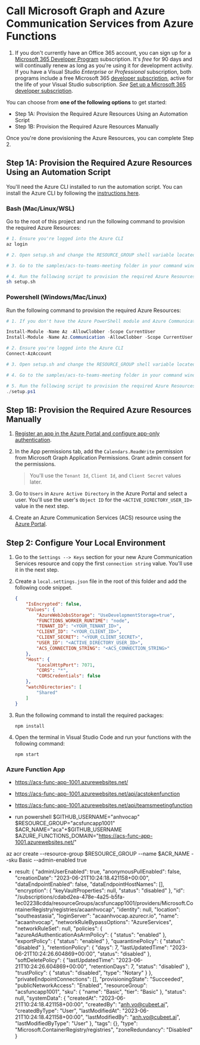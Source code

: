 # Call Microsoft Graph and Azure Communication Services from Azure Functions

1. If you don't currently have an Office 365 account, you can sign up for a [Microsoft 365 Developer Program](https://cda.ms/1Jp) subscription. It's *free* for 90 days and will continually renew as long as you're using it for development activity. If you have a Visual Studio *Enterprise* or *Professional* subscription, both programs include a free Microsoft 365 [developer subscription](https://aka.ms/MyVisualStudioBenefits), active for the life of your Visual Studio subscription. *See* [Set up a Microsoft 365 developer subscription](https://cda.ms/1Jq).

You can choose from **one of the following options** to get started:
- Step 1A: Provision the Required Azure Resources Using an Automation Script
- Step 1B: Provision the Required Azure Resources Manually

Once you're done provisioning the Azure Resources, you can complete Step 2.

## Step 1A: Provision the Required Azure Resources Using an Automation Script

You'll need the Azure CLI installed to run the automation script. You can install the Azure CLI by following the [instructions here](https://docs.microsoft.com/cli/azure/install-azure-cli).

### Bash (Mac/Linux/WSL)

Go to the root of this project and run the following command to provision the required Azure Resources:

```bash
# 1. Ensure you're logged into the Azure CLI
az login

# 2. Open setup.sh and change the RESOURCE_GROUP shell variable located at the top of the file to the value you'd like to use.

# 3. Go to the samples/acs-to-teams-meeting folder in your command window.

# 4. Run the following script to provision the required Azure Resources
sh setup.sh
```

### Powershell (Windows/Mac/Linux)

Run the following command to provision the required Azure Resources:

```powershell
# 1. If you don't have the Azure PowerShell module and Azure Communication Services module installed, run the following commands to install them:

Install-Module -Name Az -AllowClobber -Scope CurrentUser
Install-Module -Name Az.Communication -AllowClobber -Scope CurrentUser

# 2. Ensure you're logged into the Azure CLI
Connect-AzAccount

# 3. Open setup.sh and change the RESOURCE_GROUP shell variable located at the top of the file to the value you'd like to use

# 4. Go to the samples/acs-to-teams-meeting folder in your command window.

# 5. Run the following script to provision the required Azure Resources
./setup.ps1
```

## Step 1B: Provision the Required Azure Resources Manually

1. [Register an app in the Azure Portal and configure app-only authentication](https://docs.microsoft.com/en-us/graph/tutorials/javascript?tabs=aad&tutorial-step=7).

1. In the App permissions tab, add the `Calendars.ReadWrite` permission from Microsoft Graph Application Permissions. Grant admin consent for the permissions.

    > You'll use the `Tenant Id`, `Client Id`, and `Client Secret` values later.

1. Go to `Users` in `Azure Active Directory` in the Azure Portal and select a user. You'll use the user's `Object ID` for the `<ACTIVE_DIRECTORY_USER_ID>` value in the next step.

1. Create an Azure Communication Services (ACS) resource using the [Azure Portal](https://portal.azure.com).

## Step 2: Configure Your Local Environment

1. Go to the `Settings --> Keys` section for your new Azure Communication Services resource and copy the first `connection string` value. You'll use it in the next step.

1. Create a `local.settings.json` file in the root of this folder and add the following code snippet. 

    ```json
   {
        "IsEncrypted": false,
        "Values": {
            "AzureWebJobsStorage": "UseDevelopmentStorage=true",
            "FUNCTIONS_WORKER_RUNTIME": "node",
            "TENANT_ID": "<YOUR_TENANT_ID>",
            "CLIENT_ID": "<YOUR_CLIENT_ID>",
            "CLIENT_SECRET": "<YOUR_CLIENT_SECRET>",
            "USER_ID": "<ACTIVE_DIRECTORY_USER_ID>",
            "ACS_CONNECTION_STRING": "<ACS_CONNECTION_STRING>"
        },
        "Host": {
            "LocalHttpPort": 7071,
            "CORS": "*",
            "CORSCredentials": false
        },
        "watchDirectories": [
            "Shared"
        ]
    }
    ```

1. Run the following command to install the required packages:
    ```
    npm install
    ```

1. Open the terminal in Visual Studio Code and run your functions with the following command:

    ```
    npm start
    ```

### Azure Function App
- https://acs-func-app-1001.azurewebsites.net/
- https://acs-func-app-1001.azurewebsites.net/api/acstokenfunction
- https://acs-func-app-1001.azurewebsites.net/api/teamsmeetingfunction

- run powershell
$GITHUB_USERNAME="anhvocap"
$RESOURCE_GROUP="acsfuncapp1001"
$ACR_NAME="aca"+$GITHUB_USERNAME
$AZURE_FUNCTIONS_DOMAIN="https://acs-func-app-1001.azurewebsites.net/"

az acr create --resource-group $RESOURCE_GROUP --name $ACR_NAME --sku Basic --admin-enabled true

- result:
{
  "adminUserEnabled": true,
  "anonymousPullEnabled": false,
  "creationDate": "2023-06-21T10:24:18.421158+00:00",
  "dataEndpointEnabled": false,
  "dataEndpointHostNames": [],
  "encryption": {
    "keyVaultProperties": null,
    "status": "disabled"
  },
  "id": "/subscriptions/cdabd2ea-478e-4a25-b5fa-1ec02238cdda/resourceGroups/acsfuncapp1001/providers/Microsoft.ContainerRegistry/registries/acaanhvocap",
  "identity": null,
  "location": "southeastasia",
  "loginServer": "acaanhvocap.azurecr.io",
  "name": "acaanhvocap",
  "networkRuleBypassOptions": "AzureServices",
  "networkRuleSet": null,
  "policies": {
    "azureAdAuthenticationAsArmPolicy": {
      "status": "enabled"
    },
    "exportPolicy": {
      "status": "enabled"
    },
    "quarantinePolicy": {
      "status": "disabled"
    },
    "retentionPolicy": {
      "days": 7,
      "lastUpdatedTime": "2023-06-21T10:24:26.604869+00:00",
      "status": "disabled"
    },
    "softDeletePolicy": {
      "lastUpdatedTime": "2023-06-21T10:24:26.604869+00:00",
      "retentionDays": 7,
      "status": "disabled"
    },
    "trustPolicy": {
      "status": "disabled",
      "type": "Notary"
    }
  },
  "privateEndpointConnections": [],
  "provisioningState": "Succeeded",
  "publicNetworkAccess": "Enabled",
  "resourceGroup": "acsfuncapp1001",
  "sku": {
    "name": "Basic",
    "tier": "Basic"
  },
  "status": null,
  "systemData": {
    "createdAt": "2023-06-21T10:24:18.421158+00:00",
    "createdBy": "anh.vo@cubeet.ai",
    "createdByType": "User",
    "lastModifiedAt": "2023-06-21T10:24:18.421158+00:00",
    "lastModifiedBy": "anh.vo@cubeet.ai",
    "lastModifiedByType": "User"
  },
  "tags": {},
  "type": "Microsoft.ContainerRegistry/registries",
  "zoneRedundancy": "Disabled"
}
